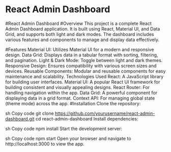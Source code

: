 # React Admin Dashboard

#React Admin Dashboard
#Overview
This project is a complete React Admin Dashboard application. It is built using React, Material UI, and Data Grid, and supports both light and dark modes. The dashboard includes various features and components to manage and display data effectively.

#Features
Material UI: Utilizes Material UI for a modern and responsive design.
Data Grid: Displays data in a tabular format with sorting, filtering, and pagination.
Light & Dark Mode: Toggle between light and dark themes.
Responsive Design: Ensures compatibility with various screen sizes and devices.
Reusable Components: Modular and reusable components for easy maintenance and scalability.
Technologies Used
React: A JavaScript library for building user interfaces.
Material UI: A popular React UI framework for building consistent and visually appealing designs.
React Router: For handling navigation within the app.
Data Grid: A powerful component for displaying data in a grid format.
Context API: For managing global state (theme mode) across the app.
#Installation
Clone the repository:

sh
Copy code
git clone https://github.com/yourusername/react-admin-dashboard.git
cd react-admin-dashboard
Install dependencies:

sh
Copy code
npm install
Start the development server:

sh
Copy code
npm start
Open your browser and navigate to http://localhost:3000 to view the app.



